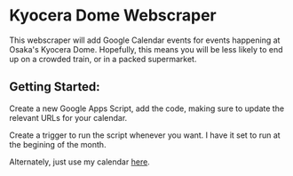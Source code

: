 # Kyocera Dome Webscraper
This webscraper will add Google Calendar events for events happening at Osaka's Kyocera Dome. Hopefully, this means you will be less likely to end up on a crowded train, or in a packed supermarket. 

## Getting Started: 
Create a new Google Apps Script, add the code, making sure to update the relevant URLs for your calendar. 

Create a trigger to run the script whenever you want. I have it set to run at the begining of the month. 

Alternately, just use my calendar [here](https://calendar.google.com/calendar/u/0?cid=ZTIwYjBiZjg2YWEzYmM3MDllMjJlMDc1ZGMyOWU5MjE2M2RlOWIxODZiOWQ1MjI5YjU5YjhmM2ZlYzc3ZDc5M0Bncm91cC5jYWxlbmRhci5nb29nbGUuY29t).